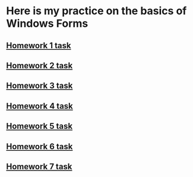 # Here is my practice on the basics of Windows Forms
## [Homework 1 task](https://github.com/STEP-IT-Academy/ADO_NET_Entity_Framework_Basics/blob/HW_1/README.md)
## [Homework 2 task](https://github.com/STEP-IT-Academy/ADO_NET_Entity_Framework_Basics/blob/HW_2/README.md)
## [Homework 3 task](https://github.com/STEP-IT-Academy/ADO_NET_Entity_Framework_Basics/blob/HW_3/README.md)
## [Homework 4 task](https://github.com/STEP-IT-Academy/ADO_NET_Entity_Framework_Basics/blob/HW_1/README.md)
## [Homework 5 task](https://github.com/STEP-IT-Academy/ADO_NET_Entity_Framework_Basics/blob/HW_2/README.md)
## [Homework 6 task](https://github.com/STEP-IT-Academy/ADO_NET_Entity_Framework_Basics/blob/HW_3/README.md)
## [Homework 7 task](https://github.com/STEP-IT-Academy/ADO_NET_Entity_Framework_Basics/blob/HW_3/README.md)

